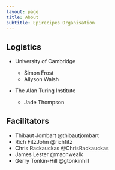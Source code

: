 ```yaml
---
layout: page
title: About
subtitle: Epirecipes Organisation
---
```


## Logistics

- University of Cambridge
    - Simon Frost
    - Allyson Walsh

- The Alan Turing Institute
    - Jade Thompson

## Facilitators

- Thibaut Jombart @thibautjombart
- Rich FitzJohn @richfitz
- Chris Rackauckas @ChrisRackauckas
- James Lester @macnwealk
- Gerry Tonkin-Hill @gtonkinhill
